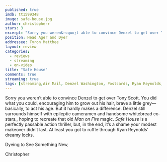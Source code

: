```yaml
---
published: true
imdb: tt1599348
image: safe-house.jpg
author: christopherr
stars: 3 
excerpt: "Sorry you weren&rsquo;t able to convince Denzel to get over Tony Scott. You did what you could, encouraging him to grow out his hair, brave a little grey&mdash;basically, to act his age. But it hardly makes a difference. Denzel still surrounds himself with epileptic cameramen and handsome whitebread co-stars., hoping to recreate that old <em>Man on Fire</em> magic."
position: Head Ager and Dyer
addressee: Tyron Matthee
layout: review
categories:
  - reviews
  - streaming
  - on-video
title: "Safe House"
comments: true
streaming: true
tags: [streaming,Air Mail, Denzel Washington, Postcards, Ryan Reynolds, Safe House, Tony Scott]
---
```

<p>Sorry you weren&rsquo;t able to convince Denzel to get over Tony Scott. You did what you could, encouraging him to grow out his hair, brave a little grey&mdash;basically, to act his age. But it hardly makes a difference. Denzel still surrounds himself with epileptic cameramen and handsome whitebread co-stars., hoping to recreate that old <em>Man on Fire</em> magic.  <em>Safe House</em> is a perfectly passable action thriller, but, in the end, it&rsquo;s a shame your modest makeover didn&rsquo;t last. At least you got to ruffle through Ryan Reynolds&rsquo; dreamy locks.</p>
<p>Dyeing to See Something New,</p>
<p>Christopher</p>
